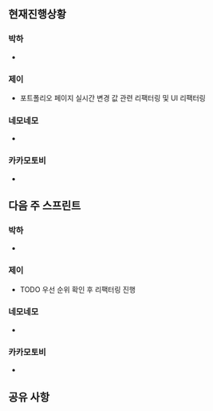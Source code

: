 ## 현재진행상황
### 박하
- 
### 제이
- 포트폴리오 페이지 실시간 변경 값 관련 리팩터링 및 UI 리팩터링

### 네모네모
- 

### 카카모토비
- 

## 다음 주 스프린트
### 박하
- 
### 제이
- TODO 우선 순위 확인 후 리팩터링 진행
### 네모네모
- 

### 카카모토비
- 
## 공유 사항